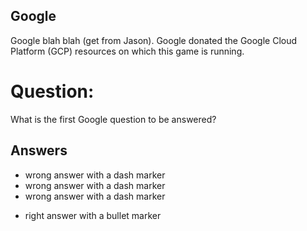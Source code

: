 ## Google
Google blah blah (get from Jason).
Google donated the Google Cloud Platform (GCP) resources
on which this game is running.

# Question:
What is the first Google question to be answered?

## Answers
- wrong answer with a dash marker
- wrong answer with a dash marker
- wrong answer with a dash marker
* right answer with a bullet marker
